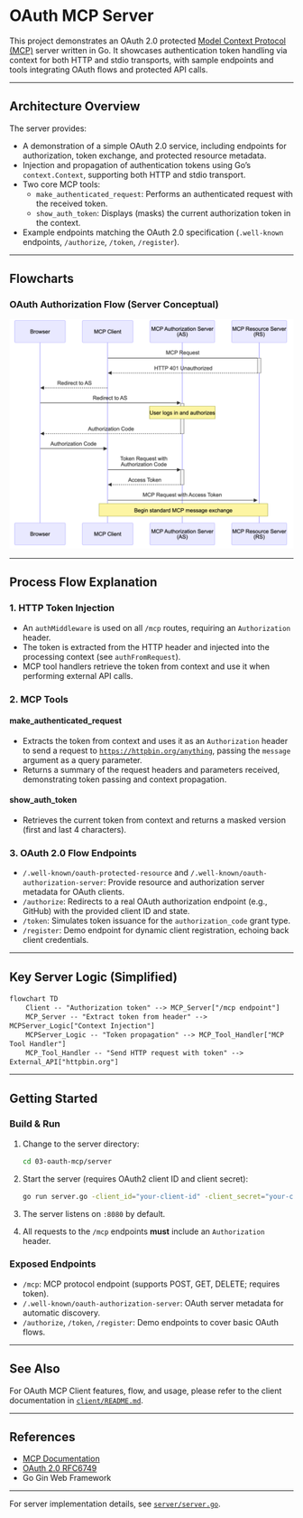 # OAuth MCP Server

This project demonstrates an OAuth 2.0 protected [Model Context Protocol (MCP)](https://github.com/mark3labs/mcp-go) server written in Go. It showcases authentication token handling via context for both HTTP and stdio transports, with sample endpoints and tools integrating OAuth flows and protected API calls.

---

## Architecture Overview

The server provides:

- A demonstration of a simple OAuth 2.0 service, including endpoints for authorization, token exchange, and protected resource metadata.
- Injection and propagation of authentication tokens using Go’s `context.Context`, supporting both HTTP and stdio transport.
- Two core MCP tools:
  - `make_authenticated_request`: Performs an authenticated request with the received token.
  - `show_auth_token`: Displays (masks) the current authorization token in the context.
- Example endpoints matching the OAuth 2.0 specification (`.well-known` endpoints, `/authorize`, `/token`, `/register`).

---

## Flowcharts

### OAuth Authorization Flow (Server Conceptual)

![OAuth Flow](../images/oauth-flow-02.png)

---

## Process Flow Explanation

### 1. HTTP Token Injection

- An `authMiddleware` is used on all `/mcp` routes, requiring an `Authorization` header.
- The token is extracted from the HTTP header and injected into the processing context (see `authFromRequest`).
- MCP tool handlers retrieve the token from context and use it when performing external API calls.

### 2. MCP Tools

#### make_authenticated_request

- Extracts the token from context and uses it as an `Authorization` header to send a request to [`https://httpbin.org/anything`](https://httpbin.org/anything), passing the `message` argument as a query parameter.
- Returns a summary of the request headers and parameters received, demonstrating token passing and context propagation.

#### show_auth_token

- Retrieves the current token from context and returns a masked version (first and last 4 characters).

### 3. OAuth 2.0 Flow Endpoints

- `/.well-known/oauth-protected-resource` and `/.well-known/oauth-authorization-server`: Provide resource and authorization server metadata for OAuth clients.
- `/authorize`: Redirects to a real OAuth authorization endpoint (e.g., GitHub) with the provided client ID and state.
- `/token`: Simulates token issuance for the `authorization_code` grant type.
- `/register`: Demo endpoint for dynamic client registration, echoing back client credentials.

---

## Key Server Logic (Simplified)

```mermaid
flowchart TD
    Client -- "Authorization token" --> MCP_Server["/mcp endpoint"]
    MCP_Server -- "Extract token from header" --> MCPServer_Logic["Context Injection"]
    MCPServer_Logic -- "Token propagation" --> MCP_Tool_Handler["MCP Tool Handler"]
    MCP_Tool_Handler -- "Send HTTP request with token" --> External_API["httpbin.org"]
```

---

## Getting Started

### Build & Run

1. Change to the server directory:

    ```bash
    cd 03-oauth-mcp/server
    ```

2. Start the server (requires OAuth2 client ID and client secret):

    ```bash
    go run server.go -client_id="your-client-id" -client_secret="your-client-secret"
    ```

3. The server listens on `:8080` by default.

4. All requests to the `/mcp` endpoints **must** include an `Authorization` header.

### Exposed Endpoints

- `/mcp`: MCP protocol endpoint (supports POST, GET, DELETE; requires token).
- `/.well-known/oauth-authorization-server`: OAuth server metadata for automatic discovery.
- `/authorize`, `/token`, `/register`: Demo endpoints to cover basic OAuth flows.

---

## See Also

For OAuth MCP Client features, flow, and usage, please refer to the client documentation in [`client/README.md`](client/README.md).

---

## References

- [MCP Documentation](https://mark3.ai/docs/mcp/)
- [OAuth 2.0 RFC6749](https://datatracker.ietf.org/doc/html/rfc6749)
- Go Gin Web Framework

---

For server implementation details, see [`server/server.go`](server/server.go:1).
